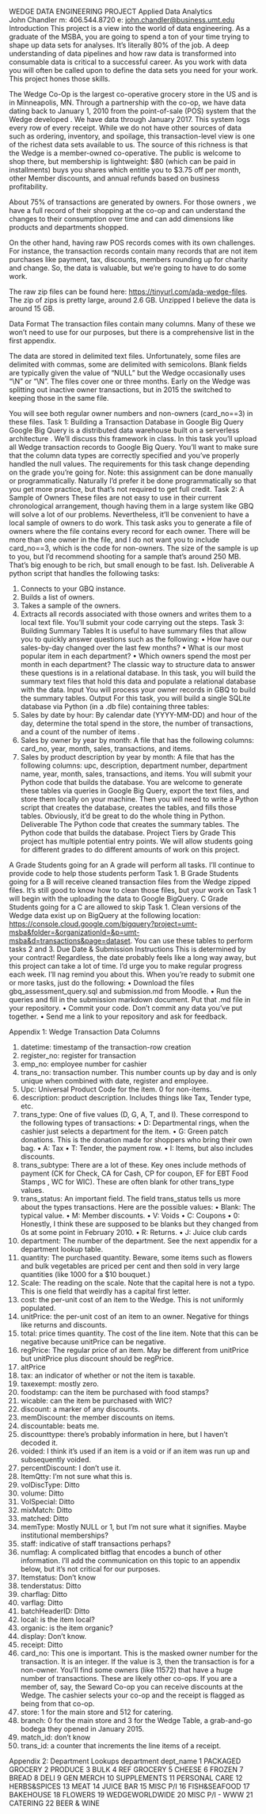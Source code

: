 WEDGE DATA ENGINEERING PROJECT
Applied Data Analytics				
John Chandler
m: 406.544.8720
e: john.chandler@business.umt.edu 
Introduction
This project is a view into the world of data engineering. As a graduate of the MSBA, you are going to spend a ton of your time trying to shape up data sets for analyses. It’s literally 80% of the job. A deep understanding of data pipelines and how raw data is transformed into consumable data is critical to a successful career. As you work with data you will often be called upon to define the data sets you need for your work. This project hones those skills.

The Wedge Co-Op is the largest co-operative grocery store in the US and is in Minneapolis, MN. Through a partnership with the co-op, we have data dating back to January 1, 2010 from the point-of-sale (POS) system that the Wedge developed . We have data through January 2017. This system logs every row of every receipt. While we do not have other sources of data such as ordering, inventory, and spoilage, this transaction-level view is one of the richest data sets available to us. The source of this richness is that the Wedge is a member-owned co-operative. The public is welcome to shop there, but membership is lightweight: $80 (which can be paid in installments) buys you shares which entitle you to $3.75 off per month, other Member discounts, and annual refunds based on business profitability. 

About 75% of transactions are generated by owners. For those owners , we have a full record of their shopping at the co-op and can understand the changes to their consumption over time and can add dimensions like products and departments shopped. 

On the other hand, having raw POS records comes with its own challenges. For instance, the transaction records contain many records that are not item purchases like payment, tax, discounts, members rounding up for charity and change. So, the data is valuable, but we’re going to have to do some work.

The raw zip files can be found here: https://tinyurl.com/ada-wedge-files. The zip of zips is pretty large, around 2.6 GB. Unzipped I believe the data is around 15 GB. 
 
Data Format
The transaction files contain many columns. Many of these we won’t need to use for our purposes, but there is a comprehensive list in the first appendix. 

The data are stored in delimited text files. Unfortunately, some files are delimited with commas, some are delimited with semicolons. Blank fields are typically given the value of “NULL” but the Wedge occasionally uses “\N” or “\\N”. The files cover one or three months. Early on the Wedge was splitting out inactive owner transactions, but in 2015 the switched to keeping those in the same file. 

You will see both regular owner numbers and non-owners (card_no==3) in these files.
Task 1: Building a Transaction Database in Google Big Query
Google Big Query is a distributed data warehouse built on a serverless architecture . We’ll discuss this framework in class. In this task you’ll upload all Wedge transaction records to Google Big Query. You’ll want to make sure that the column data types are correctly specified and you’ve properly handled the null values. 
The requirements for this task change depending on the grade you’re going for. 
Note: this assignment can be done manually or programmatically. Naturally I’d prefer it be done programmatically so that you get more practice, but that’s not required to get full credit. 
Task 2: A Sample of Owners
These files are not easy to use in their current chronological arrangement, though having them in a large system like GBQ will solve a lot of our problems. Nevertheless, it’ll be convenient to have a local sample of owners to do work. 
This task asks you to generate a file of owners where the file contains every record for each owner. There will be more than one owner in the file, and I do not want you to include card_no==3, which is the code for non-owners. The size of the sample is up to you, but I’d recommend shooting for a sample that’s around 250 MB. That’s big enough to be rich, but small enough to be fast. Ish.
Deliverable
A python script that handles the following tasks: 
1.	Connects to your GBQ instance.
2.	Builds a list of owners. 
3.	Takes a sample of the owners. 
4.	Extracts all records associated with those owners and writes them to a local text file. 
You’ll submit your code carrying out the steps. 
Task 3: Building Summary Tables
It is useful to have summary files that allow you to quickly answer questions such as the following:
•	How have our sales-by-day changed over the last few months?
•	What is our most popular item in each department?
•	Which owners spend the most per month in each department?
The classic way to structure data to answer these questions is in a relational database. In this task, you will build the summary text files that hold this data and populate a relational database with the data.
Input
You will process your owner records in GBQ to build the summary tables.
Output
For this task, you will build a single SQLite database via Python (in a .db file) containing three tables:
1.	Sales by date by hour: By calendar date (YYYY-MM-DD) and hour of the day, determine the total spend in the store, the number of transactions, and a count of the number of items . 
2.	Sales by owner by year by month: A file that has the following columns: card_no, year, month, sales, transactions, and items. 
3.	Sales by product description by year by month: A file that has the following columns: upc, description, department number, department name, year, month, sales, transactions, and items.
You will submit your Python code that builds the database. 
You are welcome to generate these tables via queries in Google Big Query, export the text files, and store them locally on your machine. Then you will need to write a Python script that creates the database, creates the tables, and fills those tables. Obviously, it’d be great to do the whole thing in Python. 
Deliverable
The Python code that creates the summary tables. The Python code that builds the database. 
Project Tiers by Grade
This project has multiple potential entry points. We will allow students going for different grades to do different amounts of work on this project. 

A Grade
Students going for an A grade will perform all tasks. I’ll continue to provide code to help those students perform Task 1. 
B Grade
Students going for a B will receive cleaned transaction files from the Wedge zipped files. It’s still good to know how to clean those files, but your work on Task 1 will begin with the uploading the data to Google BigQuery. 
C Grade
Students going for a C are allowed to skip Task 1. Clean versions of the Wedge data exist up on BigQuery at the following location: https://console.cloud.google.com/bigquery?project=umt-msba&folder=&organizationId=&p=umt-msba&d=transactions&page=dataset. You can use these tables to perform tasks 2 and 3. 
Due Date & Submission Instructions
This is determined by your contract! Regardless, the date probably feels like a long way away, but this project can take a lot of time. I’d urge you to make regular progress each week. I’ll nag remind you about this. 
When you’re ready to submit one or more tasks, just do the following: 
•	Download the files gbq_assessment_query.sql and submission.md from Moodle.
•	Run the queries and fill in the submission markdown document. Put that .md file in your repository.
•	Commit your code. Don’t commit any data you’ve put together. 
•	Send me a link to your repository and ask for feedback. 
 
 Appendix 1: Wedge Transaction Data Columns
1.	datetime: timestamp of the transaction-row creation   
2.	register_no: register for transaction
3.	emp_no: employee number for cashier   
4.	trans_no: transaction number. This number counts up by day and is only unique when combined with date, register and employee.
5.	Upc: Universal Product Code for the item. 0 for non-items.
6.	description: product description. Includes things like Tax, Tender type, etc.   
7.	trans_type: One of five values (D, G, A, T, and I). These correspond to the following types of transactions:
•	D: Departmental rings, when the cashier just selects a department for the item.
•	G: Green patch donations. This is the donation made for shoppers who bring their own bag. 
•	A: Tax
•	T: Tender, the payment row.
•	I: Items, but also includes discounts. 
8.	trans_subtype: There are a lot of these. Key ones include methods of payment (CK for Check, CA for Cash, CP for coupon, EF for EBT Food Stamps , WC for WIC). These are often blank for other trans_type values.
9.	trans_status: An important field. The field trans_status tells us more about the types transactions. Here are the possible values:
•	Blank: The typical value.
•	M: Member discounts.
•	V: Voids 
•	C: Coupons
•	0: Honestly, I think these are supposed to be blanks but they changed from 0s at some point in February 2010. 
•	R: Returns.
•	J: Juice club cards
10.	department: The number of the department. See the next appendix for a department lookup table.
11.	quantity: The purchased quantity. Beware, some items such as flowers and bulk vegetables are priced per cent and then sold in very large quantities (like 1000 for a $10 bouquet.)   
12.	Scale: The reading on the scale. Note that the capital here is not a typo. This is one field that weirdly has a capital first letter.
13.	cost: the per-unit cost of an item to the Wedge. This is not uniformly populated. 
14.	unitPrice:  the per-unit cost of an item to an owner. Negative for things like returns and discounts.
15.	total: price times quantity. The cost of the line item. Note that this can be negative because unitPrice can be negative.     
16.	regPrice: The regular price of an item. May be different from unitPrice but unitPrice plus discount should be regPrice.   
17.	altPrice
18.	tax: an indicator of whether or not the item is taxable.   
19.	taxexempt: mostly zero.   
20.	foodstamp: can the item be purchased with food stamps?   
21.	wicable: can the item be purchased with WIC?   
22.	discount: a marker of any discounts.    
23.	memDiscount: the member discounts on items.   
24.	discountable: beats me.   
25.	discounttype: there’s probably information in here, but I haven’t decoded it.
26.	voided: I think it’s used if an item is a void or if an item was run up and subsequently voided.   
27.	percentDiscount: I don’t use it.   
28.	ItemQtty: I’m not sure what this is.   
29.	volDiscType: Ditto   
30.	volume: Ditto
31.	VolSpecial: Ditto   
32.	mixMatch: Ditto   
33.	matched: Ditto   
34.	memType: Mostly NULL or 1, but I’m not sure what it signifies. Maybe institutional memberships?   
35.	staff: indicative of staff transactions perhaps?   
36.	numflag: A complicated bitflag that encodes a bunch of other information. I’ll add the communication on this topic to an appendix below, but it’s not critical for our purposes.   
37.	Itemstatus: Don’t know   
38.	tenderstatus: Ditto   
39.	charflag: Ditto   
40.	varflag: Ditto   
41.	batchHeaderID: Ditto   
42.	local: is the item local?   
43.	organic: is the item organic?   
44.	display: Don’t know.   
45.	receipt: Ditto   
46.	card_no: This one is important. This is the masked owner number for the transaction. It is an integer. If the value is 3, then the transaction is for a non-owner. You’ll find some owners (like 11572) that have a huge number of transactions. These are likely other co-ops. If you are a member of, say, the Seward Co-op you can receive discounts at the Wedge. The cashier selects your co-op and the receipt is flagged as being from that co-op.    
47.	store: 1 for the main store and 512 for catering.   
48.	branch: 0 for the main store and 3 for the Wedge Table, a grab-and-go bodega they opened in January 2015.  
49.	match_id: don’t know   
50.	trans_id: a counter that increments the line items of a receipt.

 
Appendix 2: Department Lookups
department	dept_name
1	PACKAGED GROCERY
2	PRODUCE
3	BULK
4	REF GROCERY
5	CHEESE
6	FROZEN
7	BREAD
8	DELI
9	GEN MERCH
10	SUPPLEMENTS
11	PERSONAL CARE
12	HERBS&SPICES
13	MEAT
14	JUICE BAR
15	MISC P/I
16	FISH&SEAFOOD
17	BAKEHOUSE
18	FLOWERS
19	WEDGEWORLDWIDE
20	MISC P/I - WWW
21	CATERING
22	BEER & WINE



